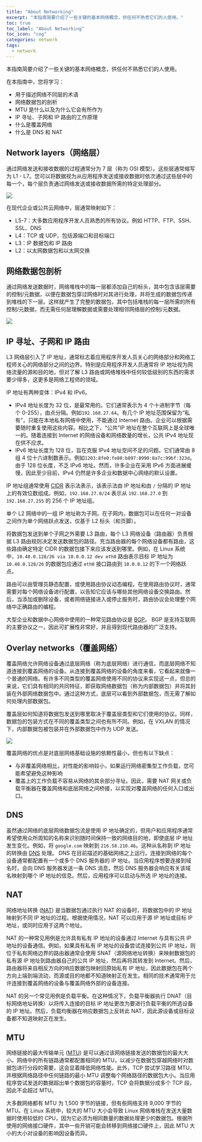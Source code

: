 ```yaml
---
title: "About Networking"
excerpt: "本指南简要介绍了一些关键的基本网络概念，供任何不熟悉它们的人使用。"
toc: true
toc_label: "About Networking"
toc_icon: "cog"
categories: network
tags:
  - network
---
```


本指南简要介绍了一些关键的基本网络概念，供任何不熟悉它们的人使用。

在本指南中，您将学习：

- 用于描述网络不同层的术语
- 网络数据包的剖析
- MTU 是什么以及为什么它会有所作为
- IP 寻址、子网和 IP 路由的工作原理
- 什么是覆盖网络
- 什么是 DNS 和 NAT

## Network layers（网络层）

通过网络发送和接收数据的过程通常分为 7 层（称为 OSI 模型）。这些层通常缩写为 L1 - L7。您可以将数据视为从应用程序发送或接收数据时依次通过这些层中的每一个，每个层负责通过网络发送或接收数据所需的特定处理部分。

![](../assets/images/osi-network-layers.svg)

在现代企业或公共云网络中，层通常映射如下：

- L5-7：大多数应用程序开发人员熟悉的所有协议。例如 HTTP、FTP、SSH、SSL、DNS
- L4：TCP 或 UDP，包括源端口和目标端口
- L3：IP 数据包和 IP 路由
- L2：以太网数据包和以太网交换

## 网络数据包剖析

通过网络发送数据时，网络堆栈中的每一层都添加自己的标头，其中包含该层需要的控制/元数据，以便在数据包穿过网络时对其进行处理，并将生成的数据包传递到堆栈的下一层。这样就产生了完整的数据包，其中包括堆栈的每一层所需的所有控制/元数据，而无需任何层理解数据或需要处理相邻网络层的控制/元数据。

![](../assets/images/anatomy-of-a-packet.svg)

## IP 寻址、子网和 IP 路由

L3 网络层引入了 IP 地址，通常标志着应用程序开发人员关心的网络部分和网络工程师关心的网络部分之间的边界。特别是应用程序开发人员通常将 IP 地址视为网络流量的源和目的地，但对了解 L3 路由或网络堆栈中任何较低级别的东西的需求要少得多，这更多是网络工程师的领域。

IP 地址有两种变体：IPv4 和 IPv6。

- IPv4 地址长度为 32 位，是最常用的。它们通常表示为 4 个十进制字节（每个 0-255），由点分隔。例如`192.168.27.64`。有几个 IP 地址范围保留为“私有”，只能在本地私有网络中使用，不能通过 Internet 路由。企业可以根据需要随时重复使用这些内容。相比之下，“公共”IP 地址在整个互联网上是全球唯一的。随着连接到 Internet 的网络设备和网络数量的增长，公共 IPv4 地址现在供不应求。
- IPv6 地址长度为 128 位，旨在克服 IPv4 地址空间不足的问题。它们通常由 8 组 4 位十六进制数表示。例如`1203:8fe0:fe80:b897:8990:8a7c:99bf:323d`。由于 128 位长度，不乏 IPv6 地址。然而，许多企业在采用 IPv6 方面进展缓慢，因此至少目前，IPv4 仍然是许多企业和数据中心网络的默认设置。

IP 地址组通常使用 [CIDR](https://en.wikipedia.org/wiki/Classless_Inter-Domain_Routing) 表示法表示，该表示法由 IP 地址和由 `/` 分隔的 IP 地址上的有效位数组成。例如，`192.168.27.0/24` 表示从 `192.168.27.0` 到 `192.168.27.255` 的 256 个 IP 地址组。

单个 L2 网络中的一组 IP 地址称为子网。在子网内，数据包可以在任何一对设备之间作为单个网络跃点发送，仅基于 L2 标头（和页脚）。

将数据包发送到单个子网之外需要 L3 路由，每个 L3 网络设备（路由器）负责根据 L3 路由规则决定发送数据包的路径。充当路由器的每个网络设备都有路由，这些路由确定特定 CIDR 的数据包接下来应该发送到哪里。例如，在 Linux 系统中，`10.48.0.128/26 via 10.0.0.12 dev eth0` 路由表示目标 IP 地址为 `10.48.0.128/26` 的数据包应通过 `eth0` 接口路由到 `10.0.0.12` 的下一个网络跃点。

路由可以由管理员静态配置，或使用路由协议动态编程。在使用路由协议时，通常需要对每个网络设备进行配置，以告知它应该与哪些其他网络设备交换路由。然后，当添加或删除设备，或者网络链接进入或停止服务时，路由协议会处理整个网络中正确路由的编程。

大型企业和数据中心网络中使用的一种常见路由协议是 [BGP](https://en.wikipedia.org/wiki/Border_Gateway_Protocol)。 BGP 是支持互联网的主要协议之一，因此可扩展性非常好，并且得到现代路由器的广泛支持。

## Overlay networks（覆盖网络）

覆盖网络允许网络设备通过底层网络（称为底层网络）进行通信，而底层网络不知道连接到覆盖网络的设备。从连接到覆盖网络的设备的角度来看，它看起来就像一个普通的网络。有许多不同类型的覆盖网络使用不同的协议来实现这一点，但总的来说，它们具有相同的共同特征，即获取网络数据包（称为内部数据包）并将其封装在外部网络数据包中。通过这种方式，底层可以看到外部数据包，而无需了解如何处理内部数据包。

覆盖层如何知道将数据包发送到哪里取决于覆盖层类型和它们使用的协议。同样，数据包的包装方式在不同的覆盖类型之间也有所不同。例如，在 VXLAN 的情况下，内部数据包被包装并在外部数据包中作为 UDP 发送。

![](../assets/images/anatomy-of-an-overlay-packet.svg)

覆盖网络的优点是对底层网络基础设施的依赖性最小，但也有以下缺点：

- 与非覆盖网络相比，对性能的影响较小，如果运行网络密集型工作负载，您可能希望避免这种影响
- 覆盖上的工作负载不容易从网络的其余部分寻址。因此，需要 NAT 网关或负载平衡器在覆盖网络和底层网络之间桥接，以实现对覆盖网络的任何入口或出口。

## DNS

虽然通过网络的底层网络数据包流是使用 IP 地址确定的，但用户和应用程序通常希望使用众所周知的名称来识别随时间保持一致的网络目的地，即使底层 IP 地址发生变化。例如，将 `google.com` 映射到 `216.58.210.46`。这种从名称到 IP 地址的转换由 [DNS](https://en.wikipedia.org/wiki/Domain_Name_System) 处理。 DNS 在目前描述的基础网络之上运行。连接到网络的每个设备通常都配置有一个或多个 DNS 服务器的 IP 地址。当应用程序想要连接到域名时，会向 DNS 服务器发送一条 DNS 消息，然后 DNS 服务器会响应有关该域名映射到哪个 IP 地址的信息。然后，应用程序可以启动与所选 IP 地址的连接。

## NAT

网络地址转换 ([NAT](https://en.wikipedia.org/wiki/Network_address_translation)) 是当数据包通过执行 NAT 的设备时，将数据包中的 IP 地址映射到不同 IP 地址的过程。根据使用情况，NAT 可以应用于源 IP 地址或目标 IP 地址，或同时应用于这两个地址。

NAT 的一种常见用例是允许具有私有 IP 地址的设备通过 Internet 与具有公共 IP 地址的设备通信。例如，如果具有私有 IP 地址的设备尝试连接到公共 IP 地址，则位于私有网络边界的路由器通常会使用 SNAT（源网络地址转换）来映射数据包的私有源 IP 地址到路由器自己的公共 IP 地址，然后再将其转发到 Internet。然后，路由器将来自相反方向的响应数据包映射回原始私有 IP 地址，因此数据包在两个方向上端到端流动，而源或目的地都不知道映射正在发生。相同的技术通常用于允许连接到覆盖网络的设备与覆盖网络外部的设备连接。

NAT 的另一个常见用例是负载平衡。在这种情况下，负载平衡器执行 DNAT（目标网络地址转换）以将传入连接的目标 IP 地址更改为要进行负载平衡的所选设备的 IP 地址。然后，负载均衡器在响应数据包上反转此 NAT，因此源设备或目标设备都不知道映射正在发生。

## MTU

网络链接的最大传输单元 ([MTU](https://en.wikipedia.org/wiki/Maximum_transmission_unit)) 是可以通过该网络链接发送的数据包的最大大小。网络中的所有链路通常都配置相同的 MTU，以减少在数据包穿越网络时对数据包进行分段的需要，这会显着降低网络性能。此外，TCP 尝试学习路径 MTU，并根据网络路径中任何链路的最小 MTU 调整每个网络路径的数据包大小。当应用程序尝试发送的数据超出单个数据包的容量时，TCP 会将数据分成多个 TCP 段，因此不会超过 MTU。

大多数网络都有 MTU 为 1,500 字节的链接，但有些网络支持 9,000 字节的 MTU。在 Linux 系统中，较大的 MTU 大小会导致 Linux 网络堆栈在发送大量数据时使用较低的 CPU，因为它必须为相同数量的数据处理更少的数据包。根据所使用的网络接口硬件，其中一些开销可能会转移到网络接口硬件上，因此 MTU 大小的大小对设备的影响因设备而异。